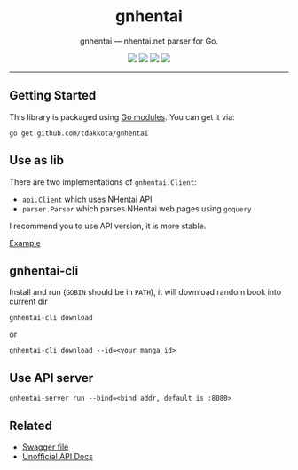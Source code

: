 <h1 align="center">gnhentai</h1>

<p align="center">gnhentai — nhentai.net parser for Go.</p>
<p align="center">
    <a href="https://codecov.io/gh/tdakkota/gnhentai"><img src="https://codecov.io/gh/tdakkota/gnhentai/branch/master/graph/badge.svg"/></a>
	<a href="https://goreportcard.com/report/github.com/tdakkota/gnhentai"><img src="https://goreportcard.com/badge/github.com/tdakkota/gnhentai"></a>
	<a href="https://pkg.go.dev/github.com/tdakkota/gnhentai"><img src="https://pkg.go.dev/badge/github.com/tdakkota/gnhentai"></a>
	<a href="https://opensource.org/licenses/BSD-3-Clause"><img src="https://img.shields.io/badge/License-MIT-blue.svg"></a>
</p>

---

## Getting Started

This library is packaged using [Go modules][go-modules]. You can get it via:

```
go get github.com/tdakkota/gnhentai
```

## Use as lib

There are two implementations of `gnhentai.Client`:

- `api.Client` which uses NHentai API
- `parser.Parser` which parses NHentai web pages using `goquery`

I recommend you to use API version, it is more stable.

[Example](https://github.com/tdakkota/gnhentai/tree/master/examples/download-random-cover/main.go)

## gnhentai-cli

Install and run (`GOBIN` should be in `PATH`), it will download random book into current dir

```
gnhentai-cli download
```

or

```
gnhentai-cli download --id=<your_manga_id>
```

## Use API server

```
gnhentai-server run --bind=<bind_addr, default is :8080>
```

## Related

- [Swagger file](https://gist.github.com/tdakkota/6efa100de2000549027617b1a1088d78)
- [Unofficial API Docs](https://edgyboi2414.github.io/nhentai-api)

[go-modules]: https://github.com/golang/go/wiki/Modules
